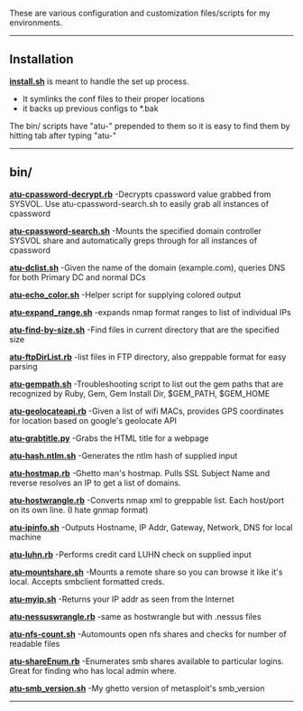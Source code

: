 These are various configuration and customization files/scripts for my 
environments.


----------

Installation
------------

**[install.sh](install.sh)** is meant to handle the set up process.
 
 - It symlinks the conf files to their proper locations   
 - it backs up previous configs to *.bak

The bin/ scripts have "atu-" prepended to them so it is easy to find them by hitting tab after typing "atu-"

----------

bin/
----

**[atu-cpassword-decrypt.rb](bin/atu-cpassword-decrypt.rb)**
-Decrypts cpassword value grabbed from SYSVOL. Use    atu-cpassword-search.sh to easily grab all instances of cpassword

**[atu-cpassword-search.sh](bin/atu-cpassword-search.sh)**
  -Mounts the specified domain controller SYSVOL share and automatically greps through for all instances of cpassword
  
**[atu-dclist.sh](bin/atu-dclist.sh)**
  -Given the name of the domain (example.com), queries DNS for both Primary DC and normal DCs
  
**[atu-echo_color.sh](bin/atu-echo_color.sh)**
  -Helper script for supplying colored output

**[atu-expand_range.sh](bin/atu-expand_range.sh)**
  -expands nmap format ranges to list of individual IPs

**[atu-find-by-size.sh](bin/atu-find-by-size.sh)**
  -Find files in current directory that are the specified size

**[atu-ftpDirList.rb](bin/atu-ftpDirList.rb)**
  -list files in FTP directory, also greppable format for easy parsing

**[atu-gempath.sh](bin/atu-gempath.sh)**
  -Troubleshooting script to list out the gem paths that are recognized by Ruby, Gem, Gem Install Dir, $GEM_PATH, $GEM_HOME

**[atu-geolocateapi.rb](bin/atu-geolocateapi.rb)**
  -Given a list of wifi MACs, provides GPS coordinates for location based on google's geolocate API

**[atu-grabtitle.py](bin/atu-grabtitle.py)**
  -Grabs the HTML title for a webpage

**[atu-hash.ntlm.sh](bin/atu-hash.ntlm.sh)**
  -Generates the ntlm hash of supplied input

**[atu-hostmap.rb](bin/atu-hostmap.rb)**
  -Ghetto man's hostmap. Pulls SSL Subject Name and reverse resolves an IP to get a list of domains.

**[atu-hostwrangle.rb](bin/atu-hostwrangle.rb)**
  -Converts nmap xml to greppable list. Each host/port on its own line. (I hate gnmap format)

**[atu-ipinfo.sh](bin/atu-ipinfo.sh)**
  -Outputs Hostname, IP Addr, Gateway, Network, DNS for local machine

**[atu-luhn.rb](bin/atu-luhn.rb)**
  -Performs credit card LUHN check on supplied input

**[atu-mountshare.sh](bin/atu-mountshare.sh)**
  -Mounts a remote share so you can browse it like it's local. Accepts smbclient formatted creds.

**[atu-myip.sh](bin/atu-myip.sh)**
  -Returns your IP addr as seen from the Internet

**[atu-nessuswrangle.rb](bin/atu-nessuswrangle.rb)**
  -same as hostwrangle but with .nessus files

**[atu-nfs-count.sh](bin/atu-nfs-count.sh)**
  -Automounts open nfs shares and checks for number of readable files

**[atu-shareEnum.rb](bin/atu-shareEnum.rb)**
  -Enumerates smb shares available to particular logins. Great for finding who has local admin where.

**[atu-smb_version.sh](bin/atu-smb_version.sh)**
  -My ghetto version of metasploit's smb_version

----------
